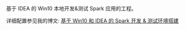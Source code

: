 基于 IDEA 的 Win10 本地开发&测试 Spark 应用的工程。

详细配置参见我的博文: [基于 Win10 和 IDEA 的 Spark 开发 & 测试环境搭建](https://eisenhao.cn/2020/06/25/SparkDevAndTestEnvInWin10/)
